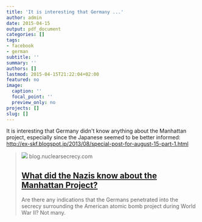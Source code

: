 ```yaml
---
title: 'It is interesting that Germany ...'
author: admin
date: 2015-04-15
output: pdf_document
categories: []
tags:
- facebook
- german
subtitle: ''
summary: ''
authors: []
lastmod: 2015-04-15T21:22:04+02:00
featured: no
image:
  caption: ''
  focal_point: ''
  preview_only: no
projects: []
slug: []
---
```

It is interesting that Germany didn't know anything about the Manhattan project, especially since the Japanese seemed to be better informed: http://ex-skf.blogspot.jp/2013/08/special-post-for-august-15-part-1.html﻿
> [![](http://blog.nuclearsecrecy.com/wp-content/uploads/2013/09/German_Experimental_Pile_-_Haigerloch_-_April_1945-2.jpg)](http://blog.nuclearsecrecy.com/2013/09/13/what-did-the-nazis-know-about-the-manhattan-project/#comments)
> blog.nuclearsecrecy.com
> ## [What did the Nazis know about the Manhattan Project?](http://blog.nuclearsecrecy.com/2013/09/13/what-did-the-nazis-know-about-the-manhattan-project/#comments)
>
>Are there any indications that the Germans penetrated into the secrecy surrounding the American atomic bomb project during World War II? Not many.

